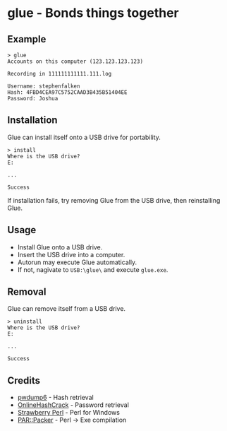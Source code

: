 # glue - Bonds things together

## Example

	> glue
	Accounts on this computer (123.123.123.123)

	Recording in 111111111111.111.log

	Username: stephenfalken
	Hash: 4FBD4CEA97C5752CAAD3B435B51404EE
	Password: Joshua

## Installation

Glue can install itself onto a USB drive for portability.

	> install
	Where is the USB drive?
	E:

	...

	Success

If installation fails, try removing Glue from the USB drive, then reinstalling Glue.

## Usage

 * Install Glue onto a USB drive.
 * Insert the USB drive into a computer.
 * Autorun may execute Glue automatically.
 * If not, nagivate to `USB:\glue\` and execute `glue.exe`.

## Removal

Glue can remove itself from a USB drive.

	> uninstall
	Where is the USB drive?
	E:

	...

	Success

## Credits

 * [pwdump6](http://www.foofus.net/~fizzgig/pwdump/) - Hash retrieval
 * [OnlineHashCrack](http://www.onlinehashcrack.com/) - Password retrieval
 * [Strawberry Perl](http://strawberryperl.com/) - Perl for Windows
 * [PAR::Packer](http://search.cpan.org/~rschupp/PAR-Packer-1.012/lib/PAR/Packer.pm) - Perl -> Exe compilation